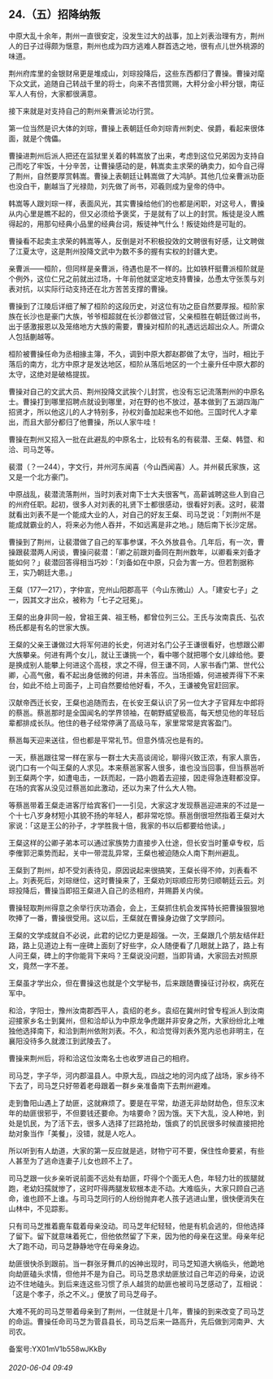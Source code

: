 ## 24.（五）招降纳叛
中原大乱十余年，荆州一直很安定，没发生过大的战事，加上刘表治理有方，荆州人的日子过得颇为惬意，荆州也成为四方逃难人群首选之地，很有点儿世外桃源的味道。



荆州府库里的金银财帛更是堆成山，刘琮投降后，这些东西都归了曹操。曹操对麾下众文武，追随自己转战千里的将士，向来不吝惜赏赐，大秤分金小秤分银，南征军人人有份，大家都很满意。



接下来就是对支持自己的荆州亲曹派论功行赏。



第一位当然是识大体的刘琮，曹操上表朝廷任命刘琮青州刺史、侯爵，看起来很体面，就是个傀儡。



曹操进荆州后派人把还在监狱里关着的韩嵩放了出来，考虑到这位兄弟因为支持自己而吃了牢饭，十分辛苦，让曹操感动的是，韩嵩卖主求荣的确卖力，如今自己得了荆州，自然要厚赏韩嵩。曹操上表朝廷让韩嵩做了大鸿胪。其他几位亲曹派功臣也没白干，蒯越当了光禄勋，刘先做了尚书，邓羲则成为皇帝的侍中。



韩嵩等人跟刘琮一样，表面风光，其实曹操给他们的也都是闲职，对这号人，曹操从内心里是瞧不起的，但又必须给予褒奖，于是就有了以上的封赏。叛徒是没人瞧得起的，用那句经典小品里的经典台词，叛徒神气什么！叛徒始终是可耻的。



曹操看不起卖主求荣的韩嵩等人，反倒是对不积极投效的文聘很有好感，让文聘做了江夏太守，这是荆州投降文武中为数不多的握有实权的封疆大吏。



亲曹派——桓阶，但同样是亲曹派，待遇也是不一样的。比如铁杆挺曹派桓阶就是个例外，这位仁兄之前就出过场，十年前他就坚定地支持曹操，怂恿太守张羡与刘表对抗，以实际行动支持还在北方苦苦支撑的曹操。



曹操到了江陵后详细了解了桓阶的这段历史，对这位有功之臣自然要厚报。桓阶家族在长沙也是豪门大族，爷爷桓超就在长沙郡做过官，父亲桓胜在朝廷做过尚书，出于感激报恩以及笼络地方大族的需要，曹操对桓阶的礼遇远远超出众人。所谓众人包括蒯越等。



桓阶被曹操任命为丞相掾主簿，不久，调到中原大郡赵郡做了太守，当时，相比于落后的南方，北方中原才是发达地区，桓阶从落后地区的一个土豪升任中原大郡的太守，这绝对是破格提拔。



曹操对自己的文武大员、荆州投降文武挨个儿封赏，也没有忘记流落荆州的中原名士。曹操打到哪里招聘点就设到哪里，对在野的也不放过，基本做到了五湖四海广招贤才，所以他这儿的人才特别多，孙权刘备加起来也不如他。三国时代人才辈出，而且大部分都归了他曹操，所以人家牛哇！



曹操在荆州又招入一批在此避乱的中原名士，比较有名的有裴潜、王粲、韩暨、和洽、司马芝等。



裴潜（？—244），字文行，并州河东闻喜（今山西闻喜）人。并州裴氏家族，这又是一个北方豪门。



中原战乱，裴潜流落荆州，当时刘表对南下士大夫很客气，高薪诚聘这些人到自己的州府任职。起初，很多人对刘表的礼贤下士都很感动，很看好刘表。这时，裴潜就看出刘表不是一个能成大业的人，对自己的好友王粲、司马芝说：「刘荆州不是能成就霸业的人，将来必为他人吞并，不如远离是非之地。」随后南下长沙定居。



曹操到了荆州，让裴潜做了自己的军事参谋，不久外放县令。几年后，有一次，曹操跟裴潜两人闲谈，曹操问裴潜：「卿之前跟刘备同在荆州数年，以卿看来刘备才能如何？」裴潜回答得相当巧妙：「刘备如在中原，只会为害一方。但若割据称王，实乃朝廷大患。」



王粲（177—217），字仲宣，兖州山阳郡高平（今山东微山）人。「建安七子」之一，因其文才出众，被称为「七子之冠冕」。



王粲的出身非同一般，曾祖王龚、祖王畅，都曾位列三公。王氏与汝南袁氏、弘农杨氏都是有名的世家大族。



王粲的父亲王谦做过大将军何进的长史，何进对名门公子王谦很看好，也想跟公卿大族攀亲。何进有两个女儿，就让王谦挑一个，看中哪个就把哪个女儿嫁给他。要是换成别人能攀上何进这个高枝，求之不得，但王谦不同，人家书香门第、世代公卿，心高气傲，看不起出身低微的何进，并未答应。当场拒婚，何进被弄得下不来台，如此不给上司面子，上司自然要给他好看，不久，王谦被免官赶回家。



汉献帝西迁长安，王粲也追随而去，在长安王粲认识了另一位大才子官拜左中郎将的蔡邕。蔡邕那时是全国闻名的学界领袖，在朝野威望极高，每天想见他的年轻后辈都排成长队。他住的巷子经常停满了高级马车，家里常常是宾客盈门。



蔡邕每天迎来送往，但也都是平常礼节。但意外情况也是有的。



一天，蔡邕跟往常一样在家与一群士大夫高谈阔论，聊得兴致正浓，有家人禀告，说门口有一个叫王粲的人求见。本来蔡邕家客人很多，谁也没当回事，但当蔡邕听到王粲两个字，如遭电击，一跃而起，一路小跑着去迎接，因走得急连鞋都没穿。在场的宾客从没见过蔡邕如此激动，还以为来了什么大人物。



等蔡邕带着王粲走进客厅给宾客们一一引见，大家这才发现蔡邕迎进来的不过是一个十七八岁身材短小其貌不扬的年轻人，都非常吃惊。蔡邕倒很坦然指着王粲对大家说：「这是王公的孙子，才学胜我十倍，我家的书以后都要给他读。」



王粲这样的公卿子弟本可以通过家族势力直接步入仕途，但长安当时董卓专权，后李傕郭汜乘势而起，关中一带混乱异常，王粲也被迫随众人南下荆州避乱。



王粲到了荆州，却不受刘表待见，原因说起来很搞笑，王粲长得不帅，刘表看不上。刘表死后，刘琮继位，这时曹操来了，王粲劝刘琮顺应形势归顺朝廷云云。刘琮投降后，曹操当即招王粲进入自己的丞相府，并赐爵关内侯。



曹操轻取荆州得意之余举行庆功酒会，会上，王粲抓住机会发挥特长把曹操狠狠地吹捧了一番，曹操很受用。这以后，王粲就在曹操身边做了文学顾问。



王粲的文学成就自不必说，此君的记忆力更是超强。一次，王粲跟几个朋友结伴赶路，路上见道边上有一座碑上面刻了好些字，众人随便看了几眼就上路了，路上有人问王粲，碑上的字你能背下来吗？王粲说没问题，当即背诵，大家回去对照原文，竟然一字不差。



王粲虽才学出众，但在曹操这也就是个文学秘书，后来跟随曹操征讨孙权，病死在军中。



和洽，字阳士，豫州汝南郡西平人，袁绍的老乡。袁绍在冀州时曾专程派人到汝南迎接家乡名士到冀州，但和洽却认为中原龙争虎踞并非安身之所，大家纷纷北上唯独他选择南下，和洽到荆州依附刘表。不久，和洽觉得刘表外宽内忌也非明主，在襄阳没待多久就渡江到武陵去了。



曹操来荆州后，将和洽这位汝南名士也收罗进自己的相府。



司马芝，字子华，河内郡温县人。中原大乱，四战之地的河内成了战场，家乡待不下去了，司马芝只好带着老母跟着一群乡亲准备南下去荆州避难。



走到鲁阳山遇上了劫匪，这就麻烦了。要是在平常，劫道无非劫财劫色，但东汉末年的劫匪很邪乎，不但要钱还要命。为啥要命？因为饿。天下大乱，没人种地，到处是饥民，为了活下去，很多人选择了拦路抢劫，饿疯了的饥民很多时候直接把抢劫对象当作「美餐」，没错，就是人吃人。



所以听到有人劫道，大家的第一反应就是逃，财物宁可不要，保住性命要紧，有些人甚至为了逃命连妻子儿女也顾不上了。



司马芝跟一伙乡亲听说前面不远处有劫匪，吓得个个面无人色，年轻力壮的拔腿就跑，老幼妇孺就惨了，这时吓得两腿发软根本走不动。大难临头，大家只顾自己逃命，谁也顾不上谁。与司马芝同行的人纷纷抛弃老人孩子逃进山里，很快便消失在山林中，不见踪影。



只有司马芝推着鹿车载着母亲没动。司马芝年纪轻轻，他是有机会逃的，但他选择了留下。留下就意味着死亡，但他依然留了下来，因为他的母亲在这里。母亲年纪大了跑不动，司马芝静静地守在母亲身边。



劫匪很快杀到跟前。当一群张牙舞爪的凶神出现时，司马芝知道大祸临头，他跪地向劫匪磕头求情，但他并不是为自己。司马芝恳求劫匪放过自己年迈的母亲，边说边不住地磕头。到后来连这些习惯了杀人越货的劫匪也被司马芝感动了，互相说：「这是个孝子，杀之不义。」便放了司马芝母子。



大难不死的司马芝带着母亲到了荆州，一住就是十几年，曹操的到来改变了司马芝的命运。曹操任命司马芝为菅县县长，司马芝后来一路高升，先后做到河南尹、大司农。



备案号:YX01mV1b558wJKkBy


###### 2020-06-04 09:49
